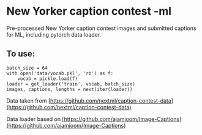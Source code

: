 # New Yorker caption contest -ml
Pre-processed New Yorker caption contest images and submitted captions for ML, including pytorch data loader.

## To use:

```
batch_size = 64
with open('data/vocab.pkl', 'rb') as f:
    vocab = pickle.load(f)
loader = get_loader('train', vocab, batch_size)
images, captions, lengths = next(iter(loader))
```

Data taken from [https://github.com/nextml/caption-contest-data](https://github.com/nextml/caption-contest-data)

Data loader based on [https://github.com/ajamjoom/Image-Captions](https://github.com/ajamjoom/Image-Captions)
